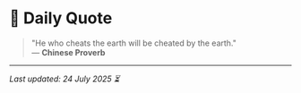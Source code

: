# 📜 Daily Quote

> "He who cheats the earth will be cheated by the earth."  
> — **Chinese Proverb**

---

_Last updated: 24 July 2025 ⏳_
